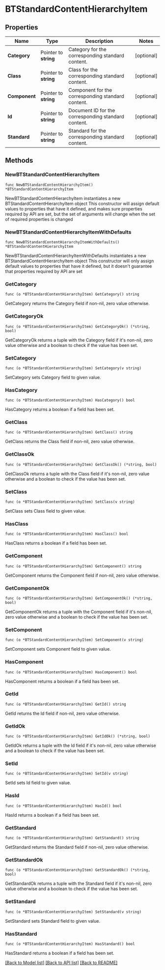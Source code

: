 # BTStandardContentHierarchyItem

## Properties

Name | Type | Description | Notes
------------ | ------------- | ------------- | -------------
**Category** | Pointer to **string** | Category for the corresponding standard content. | [optional] 
**Class** | Pointer to **string** | Class for the corresponding standard content. | [optional] 
**Component** | Pointer to **string** | Component for the corresponding standard content. | [optional] 
**Id** | Pointer to **string** | Document ID for the corresponding standard content. | [optional] 
**Standard** | Pointer to **string** | Standard for the corresponding standard content. | [optional] 

## Methods

### NewBTStandardContentHierarchyItem

`func NewBTStandardContentHierarchyItem() *BTStandardContentHierarchyItem`

NewBTStandardContentHierarchyItem instantiates a new BTStandardContentHierarchyItem object
This constructor will assign default values to properties that have it defined,
and makes sure properties required by API are set, but the set of arguments
will change when the set of required properties is changed

### NewBTStandardContentHierarchyItemWithDefaults

`func NewBTStandardContentHierarchyItemWithDefaults() *BTStandardContentHierarchyItem`

NewBTStandardContentHierarchyItemWithDefaults instantiates a new BTStandardContentHierarchyItem object
This constructor will only assign default values to properties that have it defined,
but it doesn't guarantee that properties required by API are set

### GetCategory

`func (o *BTStandardContentHierarchyItem) GetCategory() string`

GetCategory returns the Category field if non-nil, zero value otherwise.

### GetCategoryOk

`func (o *BTStandardContentHierarchyItem) GetCategoryOk() (*string, bool)`

GetCategoryOk returns a tuple with the Category field if it's non-nil, zero value otherwise
and a boolean to check if the value has been set.

### SetCategory

`func (o *BTStandardContentHierarchyItem) SetCategory(v string)`

SetCategory sets Category field to given value.

### HasCategory

`func (o *BTStandardContentHierarchyItem) HasCategory() bool`

HasCategory returns a boolean if a field has been set.

### GetClass

`func (o *BTStandardContentHierarchyItem) GetClass() string`

GetClass returns the Class field if non-nil, zero value otherwise.

### GetClassOk

`func (o *BTStandardContentHierarchyItem) GetClassOk() (*string, bool)`

GetClassOk returns a tuple with the Class field if it's non-nil, zero value otherwise
and a boolean to check if the value has been set.

### SetClass

`func (o *BTStandardContentHierarchyItem) SetClass(v string)`

SetClass sets Class field to given value.

### HasClass

`func (o *BTStandardContentHierarchyItem) HasClass() bool`

HasClass returns a boolean if a field has been set.

### GetComponent

`func (o *BTStandardContentHierarchyItem) GetComponent() string`

GetComponent returns the Component field if non-nil, zero value otherwise.

### GetComponentOk

`func (o *BTStandardContentHierarchyItem) GetComponentOk() (*string, bool)`

GetComponentOk returns a tuple with the Component field if it's non-nil, zero value otherwise
and a boolean to check if the value has been set.

### SetComponent

`func (o *BTStandardContentHierarchyItem) SetComponent(v string)`

SetComponent sets Component field to given value.

### HasComponent

`func (o *BTStandardContentHierarchyItem) HasComponent() bool`

HasComponent returns a boolean if a field has been set.

### GetId

`func (o *BTStandardContentHierarchyItem) GetId() string`

GetId returns the Id field if non-nil, zero value otherwise.

### GetIdOk

`func (o *BTStandardContentHierarchyItem) GetIdOk() (*string, bool)`

GetIdOk returns a tuple with the Id field if it's non-nil, zero value otherwise
and a boolean to check if the value has been set.

### SetId

`func (o *BTStandardContentHierarchyItem) SetId(v string)`

SetId sets Id field to given value.

### HasId

`func (o *BTStandardContentHierarchyItem) HasId() bool`

HasId returns a boolean if a field has been set.

### GetStandard

`func (o *BTStandardContentHierarchyItem) GetStandard() string`

GetStandard returns the Standard field if non-nil, zero value otherwise.

### GetStandardOk

`func (o *BTStandardContentHierarchyItem) GetStandardOk() (*string, bool)`

GetStandardOk returns a tuple with the Standard field if it's non-nil, zero value otherwise
and a boolean to check if the value has been set.

### SetStandard

`func (o *BTStandardContentHierarchyItem) SetStandard(v string)`

SetStandard sets Standard field to given value.

### HasStandard

`func (o *BTStandardContentHierarchyItem) HasStandard() bool`

HasStandard returns a boolean if a field has been set.


[[Back to Model list]](../README.md#documentation-for-models) [[Back to API list]](../README.md#documentation-for-api-endpoints) [[Back to README]](../README.md)


